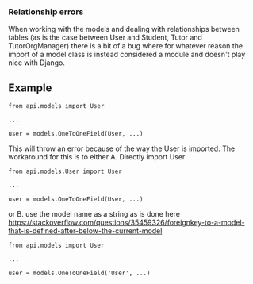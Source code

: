 ### Relationship errors
When working with the models and dealing with relationships between tables (as is the case between User and Student, Tutor and TutorOrgManager) there is a bit of a bug where for whatever reason the import of a model class is instead considered a module and doesn't play nice with Django.

Example
----
```
from api.models import User

...

user = models.OneToOneField(User, ...)
```
This will throw an error because of the way the User is imported. The workaround for this is to either 
A. Directly import User
```
from api.models.User import User

...

user = models.OneToOneField(User, ...)

```
or B. use the model name as a string as is done here https://stackoverflow.com/questions/35459326/foreignkey-to-a-model-that-is-defined-after-below-the-current-model

```
from api.models import User

...

user = models.OneToOneField('User', ...)

```